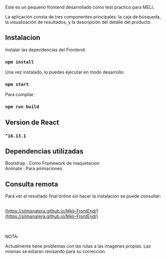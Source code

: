 Este es un pequeno frontend desarrollado como test practico para MELI.<br>

La aplicación consta de tres componentes principales: la caja de búsqueda, la visualización de
resultados, y la descripción del detalle del producto. <br>


## Instalacion

Instalar las dependencias del Frontend:
### `npm install`

Una vez instalado, lo puedes ejecutar en modo desarrollo:
### `npm start`

Para compilar:
### `npm run build`

## Version de React
### `^16.13.1`

## Dependencias utilizadas

Bootstrap : Como Framework de maquetacion <br>
Animate : Para animaciones <br>



## Consulta remota
Para ver el resultado final online sin hacer la instalacion se puede consultar: <br> <br>

[https://silmanatera.github.io/Meli-FrontEnd/](https://silmanatera.github.io/Meli-FrontEnd/)

<br> <br>
NOTA: <br>

Actualmente tiene problemas con las rutas a las imagenes propias. Las mismas se estaran revisando para su correccion.